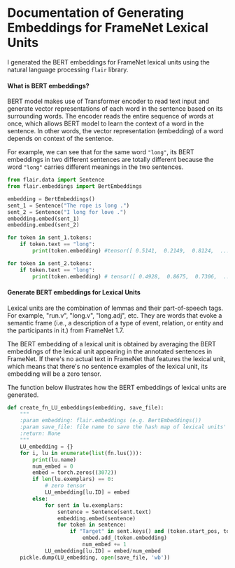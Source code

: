 # Documentation of Generating Embeddings for FrameNet Lexical Units

I generated the BERT embeddings for FrameNet lexical units using the natural language processing `flair` library. 

#### What is BERT embeddings?
BERT model makes use of Transformer encoder to read text input and generate vector representations of each word in the sentence based on its surrounding words. The encoder reads the entire sequence of words at once, which allows BERT model to learn the context of a word in the sentence. In other words, the vector representation (embedding) of a word depends on context of the sentence. 

For example, we can see that for the same word `"long"`, its BERT embeddings in two different sentences are totally different because the word `"long"` carries different meanings in the two sentences.
```python
from flair.data import Sentence
from flair.embeddings import BertEmbeddings

embedding = BertEmbeddings()
sent_1 = Sentence("The rope is long .")
sent_2 = Sentence("I long for love .")
embedding.embed(sent_1)
embedding.embed(sent_2)

for token in sent_1.tokens:
    if token.text == "long":
        print(token.embedding) #tensor([ 0.5141,  0.2149,  0.8124,  ..., -0.1647,  0.2265,  0.0461])

for token in sent_2.tokens:
    if token.text == "long":
        print(token.embedding) # tensor([ 0.4928,  0.8675,  0.7306,  ..., -0.5213,  0.0706, -0.0010])
```

#### Generate BERT embeddings for Lexical Units
Lexical units are the combination of lemmas and their part-of-speech tags. For example, "run.v", "long.v", "long.adj", etc. They are words that evoke a semantic frame (i.e., a description of a type of event, relation, or entity and the participants in it.) from FrameNet 1.7. 

The BERT embedding of a lexical unit is obtained by averaging the BERT embeddings of the lexical unit appearing in the annotated sentences in FrameNet. If there's no actual text in FrameNet that features the lexical unit, which means that there's no sentence examples of the lexical unit, its embedding will be a zero tensor.

The function below illustrates how the BERT embeddings of lexical units are generated. 

```python
def create_fn_LU_embeddings(embedding, save_file):
    """
    :param embedding: flair.embeddings (e.g. BertEmbeddings()) 
    :param save_file: file name to save the hash map of lexical units' IDs mapped to their respective embeddings
    :return: None
    """
    LU_embedding = {}
    for i, lu in enumerate(list(fn.lus())):
        print(lu.name)
        num_embed = 0
        embed = torch.zeros((3072))
        if len(lu.exemplars) == 0:
            # zero tensor
            LU_embedding[lu.ID] = embed
        else:
            for sent in lu.exemplars:
                sentence = Sentence(sent.text)
                embedding.embed(sentence)
                for token in sentence:
                    if "Target" in sent.keys() and (token.start_pos, token.end_pos) in sent.Target:
                        embed.add_(token.embedding)
                        num_embed += 1
            LU_embedding[lu.ID] = embed/num_embed
    pickle.dump(LU_embedding, open(save_file, 'wb'))
```
